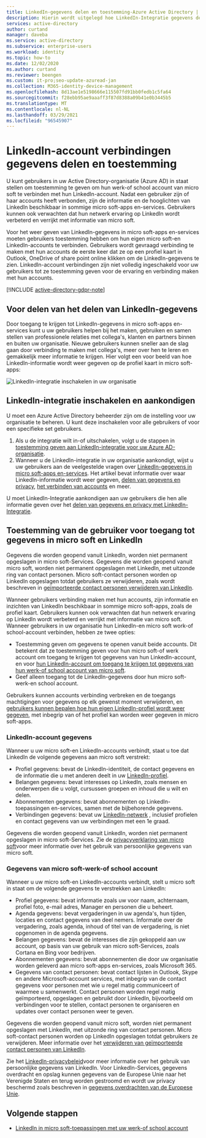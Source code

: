 ```yaml
---
title: LinkedIn-gegevens delen en toestemming-Azure Active Directory | Microsoft Docs
description: Hierin wordt uitgelegd hoe LinkedIn-Integratie gegevens deelt via micro soft-apps in Azure Active Directory
services: active-directory
author: curtand
manager: daveba
ms.service: active-directory
ms.subservice: enterprise-users
ms.workload: identity
ms.topic: how-to
ms.date: 12/02/2020
ms.author: curtand
ms.reviewer: beengen
ms.custom: it-pro;seo-update-azuread-jan
ms.collection: M365-identity-device-management
ms.openlocfilehash: 8d13ae1e5198666e115507fd91bb0fedb1c5fa64
ms.sourcegitcommit: f28ebb95ae9aaaff3f87d8388a09b41e0b3445b5
ms.translationtype: MT
ms.contentlocale: nl-NL
ms.lasthandoff: 03/29/2021
ms.locfileid: "96545907"
---
```

# <a name="linkedin-account-connections-data-sharing-and-consent"></a>LinkedIn-account verbindingen gegevens delen en toestemming

U kunt gebruikers in uw Active Directory-organisatie (Azure AD) in staat stellen om toestemming te geven om hun werk-of school account van micro soft te verbinden met hun LinkedIn-account. Nadat een gebruiker zijn of haar accounts heeft verbonden, zijn de informatie en de hooglichten van LinkedIn beschikbaar in sommige micro soft-apps en-services. Gebruikers kunnen ook verwachten dat hun netwerk ervaring op LinkedIn wordt verbeterd en verrijkt met informatie van micro soft.

Voor het weer geven van LinkedIn-gegevens in micro soft-apps en-services moeten gebruikers toestemming hebben om hun eigen micro soft-en LinkedIn-accounts te verbinden. Gebruikers wordt gevraagd verbinding te maken met hun accounts de eerste keer dat ze op een profiel kaart in Outlook, OneDrive of share point online klikken om de LinkedIn-gegevens te zien. LinkedIn-account verbindingen zijn niet volledig ingeschakeld voor uw gebruikers tot ze toestemming geven voor de ervaring en verbinding maken met hun accounts.

[!INCLUDE [active-directory-gdpr-note](../../../includes/gdpr-hybrid-note.md)]

## <a name="benefits-of-sharing-linkedin-information"></a>Voor delen van het delen van LinkedIn-gegevens

Door toegang te krijgen tot LinkedIn-gegevens in micro soft-apps en-services kunt u uw gebruikers helpen bij het maken, gebruiken en samen stellen van professionele relaties met collega's, klanten en partners binnen en buiten uw organisatie. Nieuwe gebruikers kunnen sneller aan de slag gaan door verbinding te maken met collega's, meer over hen te leren en gemakkelijk meer informatie te krijgen. Hier volgt een voor beeld van hoe LinkedIn-informatie wordt weer gegeven op de profiel kaart in micro soft-apps:

![LinkedIn-integratie inschakelen in uw organisatie](./media/linkedin-user-consent/display-example.png)

## <a name="enable-and-announce-linkedin-integration"></a>LinkedIn-integratie inschakelen en aankondigen

U moet een Azure Active Directory beheerder zijn om de instelling voor uw organisatie te beheren. U kunt deze inschakelen voor alle gebruikers of voor een specifieke set gebruikers.

1. Als u de integratie wilt in-of uitschakelen, volgt u de stappen in [toestemming geven aan LinkedIn-integratie voor uw Azure AD-organisatie](linkedin-integration.md).
2. Wanneer u de LinkedIn-integratie in uw organisatie aankondigt, wijst u uw gebruikers aan de veelgestelde vragen over [LinkedIn-gegevens in micro soft-apps en-services](https://support.office.com/article/about-linkedin-information-and-features-in-microsoft-apps-and-services-dc81cc70-4d64-4755-9f1c-b9536e34d381). Het artikel bevat informatie over waar LinkedIn-informatie wordt weer gegeven, [delen van gegevens en privacy](https://support.microsoft.com/office/your-data-ae9c08a7-4d06-45b5-a065-320a97bc1400), [het verbinden van accounts](https://support.microsoft.com/office/connect-your-linkedin-and-work-or-school-accounts-c7c245f2-fa56-4c9b-ba20-3fceb23c5772) en meer.

U moet LinkedIn-Integratie aankondigen aan uw gebruikers die hen alle informatie geven over het [delen van gegevens en privacy met LinkedIn-Integratie](https://support.microsoft.com/office/your-data-ae9c08a7-4d06-45b5-a065-320a97bc1400). 

## <a name="user-consent-for-data-access-in-microsoft-and-linkedin"></a>Toestemming van de gebruiker voor toegang tot gegevens in micro soft en LinkedIn

Gegevens die worden geopend vanuit LinkedIn, worden niet permanent opgeslagen in micro soft-Services. Gegevens die worden geopend vanuit micro soft, worden niet permanent opgeslagen met LinkedIn, met uitzonde ring van contact personen. Micro soft-contact personen worden op LinkedIn opgeslagen totdat gebruikers ze verwijderen, zoals wordt beschreven in [geïmporteerde contact personen verwijderen van LinkedIn](https://www.linkedin.com/help/linkedin/answer/43377).

Wanneer gebruikers verbinding maken met hun accounts, zijn informatie en inzichten van LinkedIn beschikbaar in sommige micro soft-apps, zoals de profiel kaart. Gebruikers kunnen ook verwachten dat hun netwerk ervaring op LinkedIn wordt verbeterd en verrijkt met informatie van micro soft.
Wanneer gebruikers in uw organisatie hun LinkedIn-en micro soft work-of school-account verbinden, hebben ze twee opties:

* Toestemming geven om gegevens te openen vanuit beide accounts. Dit betekent dat ze toestemming geven voor hun micro soft-of werk account om toegang te krijgen tot gegevens van hun LinkedIn-account, en voor [hun LinkedIn-account om toegang te krijgen tot gegevens van hun werk-of school account van micro soft](https://www.linkedin.com/help/linkedin/answer/84077).
* Geef alleen toegang tot de LinkedIn-gegevens door hun micro soft-werk-en school account.

Gebruikers kunnen accounts verbinding verbreken en de toegangs machtigingen voor gegevens op elk gewenst moment verwijderen, en [gebruikers kunnen bepalen hoe hun eigen LinkedIn-profiel wordt weer gegeven](https://www.linkedin.com/help/linkedin/answer/83), met inbegrip van of het profiel kan worden weer gegeven in micro soft-apps.

### <a name="linkedin-account-data"></a>LinkedIn-account gegevens

Wanneer u uw micro soft-en LinkedIn-accounts verbindt, staat u toe dat LinkedIn de volgende gegevens aan micro soft verstrekt:

* Profiel gegevens: bevat de LinkedIn-identiteit, de contact gegevens en de informatie die u met anderen deelt in uw [LinkedIn-profiel](https://www.linkedin.com/help/linkedin/answer/15493).
* Belangen gegevens: bevat interesses op LinkedIn, zoals mensen en onderwerpen die u volgt, cursussen groepen en inhoud die u wilt en delen.
* Abonnementen gegevens: bevat abonnementen op LinkedIn-toepassingen en-services, samen met de bijbehorende gegevens. 
* Verbindingen gegevens: bevat uw [LinkedIn-netwerk](https://www.linkedin.com/help/linkedin/answer/110) , inclusief profielen en contact gegevens van uw verbindingen met een 1e graad.

Gegevens die worden geopend vanuit LinkedIn, worden niet permanent opgeslagen in micro soft-Services. Zie de [privacyverklaring van micro soft](https://privacy.microsoft.com/privacystatement/)voor meer informatie over het gebruik van persoonlijke gegevens van micro soft.

### <a name="microsoft-work-or-school-account-data"></a>Gegevens van micro soft-werk-of school account

Wanneer u uw micro soft-en LinkedIn-accounts verbindt, stelt u micro soft in staat om de volgende gegevens te verstrekken aan LinkedIn:

* Profiel gegevens: bevat informatie zoals uw voor naam, achternaam, profiel foto, e-mail adres, Manager en personen die u beheert.
* Agenda gegevens: bevat vergaderingen in uw agenda's, hun tijden, locaties en contact gegevens van deel nemers. Informatie over de vergadering, zoals agenda, inhoud of titel van de vergadering, is niet opgenomen in de agenda gegevens.
* Belangen gegevens: bevat de interesses die zijn gekoppeld aan uw account, op basis van uw gebruik van micro soft-Services, zoals Cortana en Bing voor bedrijven.
* Abonnementen gegevens: bevat abonnementen die door uw organisatie worden geleverd aan micro soft-apps en-services, zoals Microsoft 365.
* Gegevens van contact personen: bevat contact lijsten in Outlook, Skype en andere Microsoft-account services, met inbegrip van de contact gegevens voor personen met wie u regel matig communiceert of waarmee u samenwerkt. Contact personen worden regel matig geïmporteerd, opgeslagen en gebruikt door LinkedIn, bijvoorbeeld om verbindingen voor te stellen, contact personen te organiseren en updates over contact personen weer te geven.

Gegevens die worden geopend vanuit micro soft, worden niet permanent opgeslagen met LinkedIn, met uitzonde ring van contact personen. Micro soft-contact personen worden op LinkedIn opgeslagen totdat gebruikers ze verwijderen. Meer informatie over het [verwijderen van geïmporteerde contact personen van LinkedIn](https://www.linkedin.com/help/linkedin/answer/43377).

Zie het [LinkedIn-privacybeleid](https://www.linkedin.com/legal/privacy-policy)voor meer informatie over het gebruik van persoonlijke gegevens van LinkedIn. Voor LinkedIn-Services, gegevens overdracht en opslag kunnen gegevens van de Europese Unie naar het Verenigde Staten en terug worden gestroomd en wordt uw privacy beschermd zoals beschreven in [gegevens overdrachten van de Europese Unie](https://www.linkedin.com/help/linkedin/answer/62533).

## <a name="next-steps"></a>Volgende stappen

* [LinkedIn in micro soft-toepassingen met uw werk-of school account](https://www.linkedin.com/help/linkedin/answer/84077)
